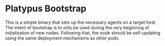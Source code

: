 # Platypus Bootstrap

This is a simple binary that sets up the necessary agents on a target host. The intent of bootstrap is to only be used during the very beginning of initialization of new nodes. Following that, the node should be self-updating using the same deployment mechanisms as other pods.

